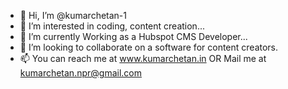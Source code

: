 - 👋 Hi, I’m @kumarchetan-1
- 👀 I’m interested in coding, content creation...
- 🌱 I’m currently Working as a Hubspot CMS Developer...
- 💞️ I’m looking to collaborate on a software for content creators.
- 📫 You can reach me at www.kumarchetan.in OR
     Mail me at kumarchetan.npr@gmail.com

<!---
kumarchetan-1/kumarchetan-1 is a ✨ special ✨ repository because its `README.md` (this file) appears on your GitHub profile.
You can click the Preview link to take a look at your changes.
--->
